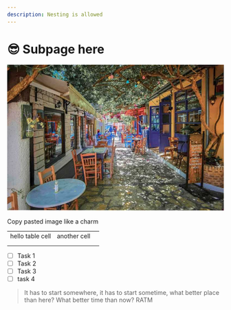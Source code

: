 ```yaml
---
description: Nesting is allowed
---
```


# 😎 Subpage here

![](../../.gitbook/assets/image.png)

Copy pasted image like a charm

|                  |              |   |
| ---------------- | ------------ | - |
| hello table cell | another cell |   |
|                  |              |   |
|                  |              |   |

* [ ] Task 1
* [ ] Task 2
* [ ] Task 3
* [ ] task 4

> It has to start somewhere, it has to start sometime, what better place than here? What better time than now? RATM

